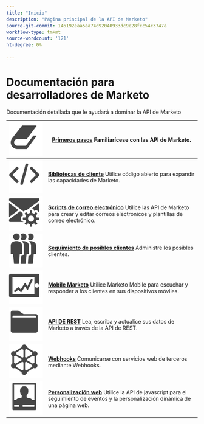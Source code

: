 ```yaml
---
title: "Inicio"
description: "Página principal de la API de Marketo"
source-git-commit: 146192eaa5aa74d92040933dc9e28fcc54c3747a
workflow-type: tm+mt
source-wordcount: '121'
ht-degree: 0%

---
```



# Documentación para desarrolladores de Marketo

Documentación detallada que le ayudará a dominar la API de Marketo

| ![Primeros pasos](assets/Smock_Book_18_N.svg) | [**Primeros pasos**](getting-started.md)  Familiarícese con las API de Marketo. |
|---|---|
| ![Bibliotecas de cliente](assets/Smock_Code_18_N.svg) | [**Bibliotecas de cliente**](https://github.com/Marketo/Community-Supported-Client-Libraries) Utilice código abierto para expandir las capacidades de Marketo. |
| ![Scripts de correo electrónico](assets/Smock_EmailGear_18_N.svg) | [**Scripts de correo electrónico**](rest-api/emails.md) Utilice las API de Marketo para crear y editar correos electrónicos y plantillas de correo electrónico. |
| ![Seguimiento de posibles clientes](assets/Smock_PeopleGroup_18_N.svg) | [**Seguimiento de posibles clientes**](javascript-api/lead-tracking.md) Administre los posibles clientes. |
| ![Mobile Marketo](assets/Smock_MobileServices_18_N.svg) | [**Mobile Marketo**](mobile/mobile.md) Utilice Marketo Mobile para escuchar y responder a los clientes en sus dispositivos móviles. |
| ![API DE REST](assets/Smock_AppleFiles_18_N.svg) | [**API DE REST**](https://developer.adobe.com/marketo-apis/) Lea, escriba y actualice sus datos de Marketo a través de la API de REST. |
| ![Webhooks](assets/Smock_SocialNetwork_18_N.svg) | [**Webhooks**](webhooks/webhooks.md) Comunicarse con servicios web de terceros mediante Webhooks. |
| ![Personalización web](assets/Smock_PersonalizationField_18_N.svg) | [**Personalización web**](javascript-api/web-personalization.md) Utilice la API de javascript para el seguimiento de eventos y la personalización dinámica de una página web. |
